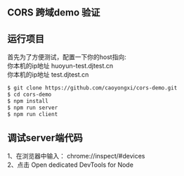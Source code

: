 ## CORS 跨域demo 验证

## 运行项目

首先为了方便测试，配置一下你的host指向:  
    你本机的ip地址  huoyun-test.djtest.cn  
    你本机的ip地址  test.djtest.cn

```bash
$ git clone https://github.com/caoyongxi/cors-demo.git
$ cd cors-demo
$ npm install
$ npm run server 
$ npm run client

```

## 调试server端代码
1、在浏览器中输入： chrome://inspect/#devices  
2、点击 Open dedicated DevTools for Node

